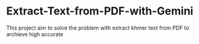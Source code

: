 # Extract-Text-from-PDF-with-Gemini
This project aim to solve the problem with extract khmer text from PDF to archieve high accurate
